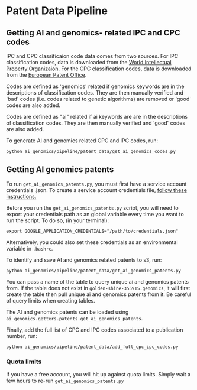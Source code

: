 # Patent Data Pipeline

## Getting AI and genomics- related IPC and CPC codes

IPC and CPC classificaion code data comes from two sources. For IPC classification codes, data is downloaded from the [World Intellectual Property Organizaion](https://www.wipo.int/classifications/ipc/en/ITsupport/Version20220101/index.html). For the CPC classification codes, data is downloaded from the [European Patent Office](https://www.epo.org/searching-for-patents/helpful-resources/first-time-here/classification/cpc.html).

Codes are defined as 'genomics' related if genomics keywords are in the descriptions of classification codes. They are then manually verified and 'bad' codes (i.e. codes related to genetic algorithms) are removed or 'good' codes are also added.

Codes are defined as "ai" related if ai keywords are are in the descriptions of classification codes. They are then manually verified and 'good' codes are also added.

To generate AI and genomics related CPC and IPC codes, run:

`python ai_genomics/pipeline/patent_data/get_ai_genomics_codes.py`

## Getting AI genomics patents

To run `get_ai_genomics_patents.py`, you must first have a service account credentials .json. To create a service account credentials file, [follow these instructions.](https://cloud.google.com/iam/docs/creating-managing-service-accounts)

Before you run the `get_ai_genomics_patents.py` script, you will need to export your credentials path as an global variable every time you want to run the script. To do so, (in your terminal):

`export GOOGLE_APPLICATION_CREDENTIALS="/path/to/credentials.json"`

Alternatively, you could also set these credentials as an environmental variable in `.bashrc`.

To identify and save AI and genomics related patents to s3, run:

`python ai_genomics/pipeline/patent_data/get_ai_genomics_patents.py`

You can pass a name of the table to query unique ai and genomics patents from. If the table does not exist in `golden-shine-355915.genomics`, it will first create the table then pull unique ai and genomics patents from it. Be careful of query limits when creating tables.

The AI and genomics patents can be loaded using `ai_genomics.getters.patents.get_ai_genomics_patents`.

Finally, add the full list of CPC and IPC codes associated to a publication number, run:

`python ai_genomics/pipeline/patent_data/add_full_cpc_ipc_codes.py`

### Quota limits

If you have a free account, you will hit up against quota limits. Simply wait a few hours to re-run `get_ai_genomics_patents.py`
